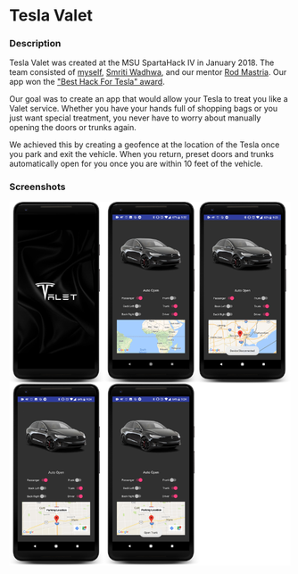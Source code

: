 # Tesla Valet

### Description
Tesla Valet was created at the MSU SpartaHack IV in January 2018. The team consisted of [myself](https://www.linkedin.com/in/aaron-crutchfield/), [Smriti Wadhwa](https://www.linkedin.com/in/smriti-wadhwa/), and our mentor [Rod Mastria](https://www.linkedin.com/in/rodmesquita/). Our app won the ["Best Hack For Tesla" award](https://www.linkedin.com/feed/update/urn:li:activity:6361014852781170688).

Our goal was to create an app that would allow your Tesla to treat you like a Valet service. Whether you have your hands full of shopping bags or you just want special treatment, you never have to worry about manually opening the doors or trunks again.

We achieved this by creating a geofence at the location of the Tesla once you park and exit the vehicle. When you return, preset doors and trunks automatically open for you once you are within 10 feet of the vehicle. 

### Screenshots
![](screenshots/6.png)
